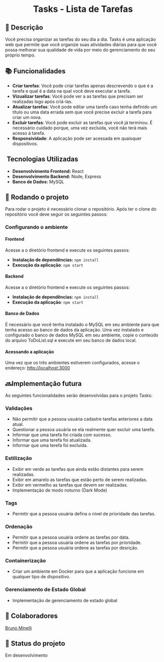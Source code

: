 <h1 style="text-align: center">Tasks - Lista de Tarefas</h1>

<h2>&#x1F4DD; Descrição</h2>
<p>Você precisa organizar as tarefas do seu dia a dia. Tasks é uma aplicação web que permite que você organize suas atividades diárias para que você possa melhorar sua qualidade de vida por meio do gerenciamento do seu próprio tempo.</p>

<h2>&#x1F4DA; Funcionalidades</h2>
<ul>
  <li>
    <strong>Criar tarefas</strong>: Você pode criar tarefas apenas descrevendo o que é a tarefa e qual é a data na qual você deve executar a tarefa.
  </li>
  <li>
    <strong>Vizualizar tarefas</strong>: Você pode ver a as tarefas que precisam ser realizadas logo após criá-las.
  </li>
  <li>
    <strong>Atualizar tarefas</strong>: Você pode editar uma tarefa caso tenha definido um título ou uma data errada sem que você precise excluir a tarefa para criar um nova.
  </li>
  <li>
    <strong>Excluir tarefas</strong>: Você pode excluir as tarefas que você já terminou. É necessário cuidado porque, uma vez excluída, você não terá mais acesso à tarefa.
  </li>
  <li>
    <strong>Responsividade</strong>: A aplicação pode ser acessada em quaisquer dispositivos.
  </li>
</ul>

<h2>&#xFE0F; Tecnologias Utilizadas</h2>
<ul>
  <li><strong>Desenvolvimento Frontend:</strong> React</li>
  <li><strong>Desenvolvimento Backend:</strong> Node, Express</li>
  <li><strong>Banco de Dados:</strong> MySQL</li>
</ul>

<h2>&#x1F680; Rodando o projeto</h2>
<p>Para rodar o projeto é necessário clonar o repositório. Após ter o clone do repositório você deve seguir os seguintes passos:</p>

<h3>Configurando o ambiente</h3>
<h4>Frontend</h4>
<p>Acesse a o diretório frontend e execute os seguintes passos:</p>
<ul>
  <li>
    <strong>Instalação de dependências:</strong> <code>npm install</code>
  </li>
  <li>
    <strong>Execução da aplicação</strong>: <code>npm start</code>
  </li>
</ul>

<h4>Backend</h4>
<p>Acesse a o diretório frontend e execute os seguintes passos:</p>
<ul>
  <li>
    <strong>Instalação de dependências:</strong> <code>npm install</code>
  </li>
  <li>
    <strong>Execução da aplicação</strong>: <code>npm start</code>
  </li>
</ul>

<h4>Banco de Dados</h4>
<p>É necessário que você tenha instalado o MySQL em seu ambiente para que tenha acesso ao banco de dados da aplicação. Uma vez instalado e configurado o banco de dados MySQL em seu ambiente, copie o conteúdo do arquivo ToDoList.sql e execute em seu banco de dados local.</p>

<h4>Acessando a aplicação</h4>
<p>Uma vez que os três ambientes estiverem configurados, acesse o endereço: <a href="http://localhost:3000">http://localhost:3000</a></p>

<h2>&#x1F51C;Implementação futura</h2>
<p>As seguintes funcionalidades serão desenvolvidas para o projeto Tasks:</p>

<h3>Validações</h3>
<ul>
  <li>Não permitir que a pessoa usuária cadastre tarefas anteriores a data atual.</li>
  <li>Questionar a pessoa usuária se ela realmente quer excluir uma tarefa.</li>
  <li>Informar que uma tarefa foi criada com sucesso.</li>
  <li>Informar que uma terefa foi atualizada.</li>
  <li>Informar que uma terefa foi excluída.</li>
</ul>

<h3>Estilização</h3>
<ul>
  <li>Exibir em verde as tarefas que ainda estão distantes para serem realizadas.</li>
  <li>Exibir em amarelo as tarefas que estão perto de serem realizadas.</li>
  <li>Exibir em vermelho as tarefas que devem ser realizadas.</li>
  <li>Implementação de modo noturno (Dark Mode)</li>
</ul>

<h3>Tags</h3>
<ul>
  <li>Permitir que a pessoa usuária defina o nível de prioridade das tarefas.</li>
</ul>

<h3>Ordenação</h3>
<ul>
  <li>Permitir que a pessoa usuária ordene as tarefas por data.</li>
  <li>Permitir que a pessoa usuária ordene as tarefas por prioridade.</li>
  <li>Permitir que a pessoa usuária ordene as tarefas por desrição.</li>
</ul>

<h3>Containerização</h3>
<ul>
  <li>Criar um ambiente em Docker para que a aplicação funcione em qualquer tipo de dispositivo.</li>
</ul>

<h3>Gerenciamento de Estado Global</h3>
<ul>
  <li>Implementação de gerenciamento de estado global</li>
</ul>

<h2>&#x1F91D; Colaboradores</h2>
<a href="https://github.com/obrunominelli">Bruno Minelli</a>

<h2>&#x1F3AF; Status do projeto</h2>
<p>Em desenvolvimento</p>
